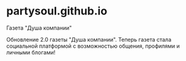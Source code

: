 # partysoul.github.io
Газета "Душа компании"

Обновление 2.0 газеты "Душа компании".
Теперь газета стала социальной платформой с возможностью общения, профилями и личными блогами!

